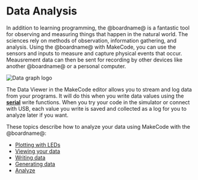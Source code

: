 # Data Analysis

In addition to learning programming, the @boardname@ is a fantastic tool for observing and measuring things that happen in the natural world. The sciences rely on methods of observation, information gathering, and analysis. Using the @boardname@ with MakeCode, you can use the sensors and inputs to measure and capture physical events that occur. Meausrement data can then be sent for recording by other devices like another @boardname@ or a personal computer.

![Data graph logo](/static/mb/device/data-analysis/data-analysis.jpg)

The Data Viewer in the MakeCode editor allows you to stream and log data from your programs. It will do this when you write data values using the **[serial](/reference/serial)** write functions. When you try your code in the simulator or connect with USB, each value you write is saved and collected as a log for you to analyze later if you want.

These topics describe how to analyze your data using MakeCode with the @boardname@:

* [Plotting with LEDs](./data-analysis/led-plotting)
* [Viewing your data](./data-analysis/viewing)
* [Writing data](./data-analysis/writing)
* [Generating data](./data-analysis/generating)
* [Analyze](./data-analysis/analyze)
